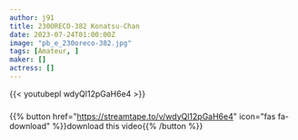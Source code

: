 ```yaml
---
author: j91
title: 230ORECO-382 Konatsu-Chan
date: 2023-07-24T01:00:00Z
image: "pb_e_230oreco-382.jpg"
tags: [Amateur, ]
maker: []
actress: []
---
```



{{< youtubepl wdyQl12pGaH6e4 >}}
###

{{% button href="https://streamtape.to/v/wdyQl12pGaH6e4" icon="fas fa-download" %}}download this video{{% /button %}}

